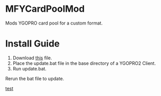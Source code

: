 # MFYCardPoolMod
Mods YGOPRO card pool for a custom format.

# Install Guide
1. Download [this](https://raw.githubusercontent.com/welsar55/MFYCardPoolMod/master/update.bat) file.
2. Place the update.bat file in the base directory of a YGOPRO2 Client.
3. Run update.bat.

Rerun the bat file to update. 

[test](../master/update.bat)
